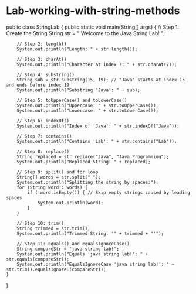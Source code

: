 # Lab-working-with-string-methods
public class StringLab {
    public static void main(String[] args) {
        // Step 1: Create the String
        String str = " Welcome to the Java String Lab! ";

        // Step 2: length()
        System.out.println("Length: " + str.length());

        // Step 3: charAt()
        System.out.println("Character at index 7: " + str.charAt(7));

        // Step 4: substring()
        String sub = str.substring(15, 19); // "Java" starts at index 15 and ends before index 19
        System.out.println("Substring 'Java': " + sub);

        // Step 5: toUpperCase() and toLowerCase()
        System.out.println("Uppercase: " + str.toUpperCase());
        System.out.println("Lowercase: " + str.toLowerCase());

        // Step 6: indexOf()
        System.out.println("Index of 'Java': " + str.indexOf("Java"));

        // Step 7: contains()
        System.out.println("Contains 'Lab': " + str.contains("Lab"));

        // Step 8: replace()
        String replaced = str.replace("Java", "Java Programming");
        System.out.println("Replaced String: " + replaced);

        // Step 9: split() and for loop
        String[] words = str.split(" ");
        System.out.println("Splitting the string by spaces:");
        for (String word : words) {
            if (!word.isEmpty()) { // Skip empty strings caused by leading spaces
                System.out.println(word);
            }
        }

        // Step 10: trim()
        String trimmed = str.trim();
        System.out.println("Trimmed String: '" + trimmed + "'");

        // Step 11: equals() and equalsIgnoreCase()
        String compareStr = "java string lab!";
        System.out.println("Equals 'java string lab!': " + str.equals(compareStr));
        System.out.println("EqualsIgnoreCase 'java string lab!': " + str.trim().equalsIgnoreC(compareStr));
    }
}

